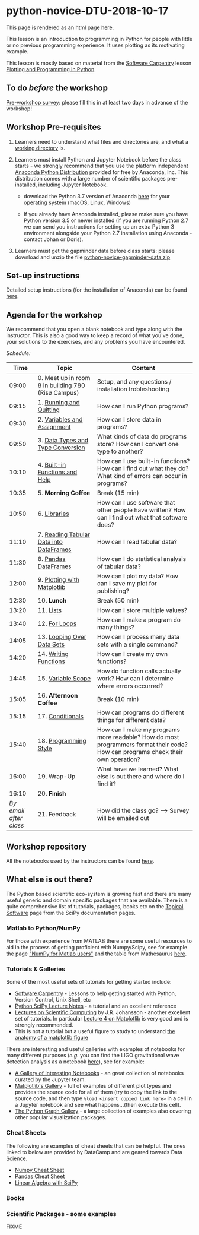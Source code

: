 # python-novice-DTU-2018-10-17

This page is rendered as an html page [here](https://hjelmj.github.io/python-novice-DTU-2018-10-17/).

This lesson is an introduction to programming in Python for people with little or no previous programming experience. It uses plotting as its motivating example.
 
This lesson is mostly based on material from the [Software Carpentry](https://software-carpentry.org/) lesson [Plotting and Programming in Python](https://swcarpentry.github.io/python-novice-gapminder/).


## To do *before* the workshop
[Pre-workshop survey](https://docs.google.com/forms/d/e/1FAIpQLSdh6y849ImfnA3RLCHRmPiLBFM1-ju4DtZfG7TPKc2g2dXmIA/viewform): please fill this in at least two days in advance of the workshop!


## Workshop Pre-requisites

1. Learners need to understand what files and directories are, and what a [working directory](https://en.wikipedia.org/wiki/Working_directory) is.

2. Learners must install Python and Jupyter Notebook before the class starts - we strongly recommend that you use the platform independent [Anaconda Python Distribution](https://www.anaconda.com/distribution/) provided for free by Anaconda, Inc. This distribution comes with a large number of scientific packages pre-installed, including Jupyter Notebook.

    * download the Python 3.7 version of Anaconda [here](https://www.anaconda.com/download/) for your operating system (macOS, Linux, Windows)

    * If you already have Anaconda installed, please make sure you have Python version 3.5 or newer installed (if you are running Python 2.7 we can send you instructions for setting up an extra Python 3 environment alongside your Python 2.7 installation using Anaconda - contact Johan or Doris).

3. Learners must get the gapminder data before class starts: please download and unzip the file [python-novice-gapminder-data.zip](https://files.dtu.dk/u/4iVV-a8lVf_wJVX4/python-novice-gapminder-data.zip?l)


## Set-up instructions 

Detailed setup instructions (for the installation of Anaconda) can be found [here](https://swcarpentry.github.io/python-novice-gapminder/setup/).


## Agenda for the workshop
We recommend that you open a blank notebook and type along with the instructor. 
This is also a good way to keep a record of what you've done, your solutions to the exercises, and any problems you have encountered.

*Schedule:*

| Time | Topic | Content |
|-------------------------------------------------|--------------------------------------------------------------------------------------------------------------------------------|------------------------------------------------------------------------------------------------------------------------------------|
| 09:00 | 0. Meet up in room 8 in building 780 (Risø Campus)	 | Setup, and any questions / installation trobleshooting |
| 09:15 | 1. [Running and Quitting](https://swcarpentry.github.io/python-novice-gapminder/01-run-quit/index.html)	 | How can I run Python programs? |
| 09:30 | 2. [Variables and Assignment](https://swcarpentry.github.io/python-novice-gapminder/02-variables/index.html) | How can I store data in programs? |
| 09:50 | 3. [Data Types and Type Conversion](https://swcarpentry.github.io/python-novice-gapminder/03-types-conversion/index.html)	 | What kinds of data do programs store?   How can I convert one type to another? |
| 10:10 | 4. [Built-in Functions and Help](https://swcarpentry.github.io/python-novice-gapminder/04-built-in/index.html) | How can I use built-in functions?   How can I find out what they do?   What kind of errors can occur in programs? |
| 10:35 | 5. **Morning Coffee**	 | Break (15 min) |
| 10:50 | 6. [Libraries](https://swcarpentry.github.io/python-novice-gapminder/06-libraries/index.html) | How can I use software that other people have written?   How can I find out what that software does? |
| 11:10 | 7. [Reading Tabular Data into DataFrames](https://swcarpentry.github.io/python-novice-gapminder/07-reading-tabular/index.html) | How can I read tabular data? |
| 11:30 | 8. [Pandas DataFrames](https://swcarpentry.github.io/python-novice-gapminder/08-data-frames/index.html) | How can I do statistical analysis of tabular data? |
| 12:00 | 9. [Plotting with Matplotlib](https://swcarpentry.github.io/python-novice-gapminder/09-plotting/index.html) | How can I plot my data?   How can I save my plot for publishing? |
| 12:30 | 10. **Lunch**	 | Break (50 min) |
| 13:20 | 11. [Lists](https://swcarpentry.github.io/python-novice-gapminder/11-lists/index.html) | How can I store multiple values? |
| 13:40 | 12. [For Loops](https://swcarpentry.github.io/python-novice-gapminder/12-for-loops/index.html)	 | How can I make a program do many things? |
| 14:05 | 13. [Looping Over Data Sets](https://swcarpentry.github.io/python-novice-gapminder/13-looping-data-sets/index.html)		  | How can I process many data sets with a single command? |
| 14:20 | 14. [Writing Functions](https://swcarpentry.github.io/python-novice-gapminder/14-writing-functions/index.html) | How can I create my own functions? |
| 14:45 | 15. [Variable Scope](https://swcarpentry.github.io/python-novice-gapminder/15-scope/index.html)	 | How do function calls actually work? How can I determine where errors occurred? |
| 15:05 | 16. **Afternoon Coffee** | Break (10 min) |
| 15:15 | 17. [Conditionals](https://swcarpentry.github.io/python-novice-gapminder/17-conditionals/index.html)	 | How can programs do different things for different data? |
| 15:40 | 18. [Programming Style](https://swcarpentry.github.io/python-novice-gapminder/18-style/index.html)	 | How can I make my programs more readable?   How do most programmers format their code? How can programs check their own operation? |
| 16:00 | 19. Wrap-Up	 | What have we learned?   What else is out there and where do I find it? |
| 16:10 | 20. **Finish** |  |
| *By email after class* | 21. Feedback | How did the class go? --> Survey will be emailed out |

 
## Workshop repository

All the notebooks used by the instructors can be found [here](https://github.com/hjelmj/python-novice-DTU-2018-10-17).

## What else is out there?

The Python based scientific eco-system is growing fast and there are many useful generic and domain specific packages that are available. There is a quite comprehensive list of tutorials, packages, books etc on the [Topical Software](https://www.scipy.org/topical-software.html) page from the SciPy documentation pages.

### Matlab to Python/NumPy

For those with experience from MATLAB there are some useful resources to aid in the process of getting proficient with Numpy/Scipy, see for example the page ["NumPy for Matlab users"](https://docs.scipy.org/doc/numpy-1.15.0/user/numpy-for-matlab-users.html) and the table from Mathesaurus [here](http://mathesaurus.sourceforge.net/matlab-numpy.html).

### Tutorials & Galleries

Some of the most useful sets of tutorials for getting started include:

* [Software Carpentry]() - Lessons to help getting started with Python, Version Control, Unix Shell, etc
* [Python SciPy Lecture Notes](https://www.scipy-lectures.org/) - a tutorial and an excellent reference
* [Lectures on Scientific Computing](https://github.com/jrjohansson/scientific-python-lectures) by J.R. Johansson - another excellent set of tutorials. In particular [Lecture 4 on Matplotlib](https://nbviewer.jupyter.org/github/jrjohansson/scientific-python-lectures/tree/master/Lecture-4-Matplotlib.ipynb) is very good and is strongly recommended.
* This is not a tutorial but a useful figure to study to understand [the anatomy of a matplotlib figure]()

There are interesting and useful galleries with examples of notebooks for many different purposes (*e.g.* you can find the LIGO gravitational wave detection analysis as a notebook [here]()), see for example:

* [A Gallery of Interesting Notebooks](https://github.com/jupyter/jupyter/wiki/A-gallery-of-interesting-Jupyter-Notebooks) - an great collection of notebooks curated by the Jupyter team.
* [Matplotlib's Gallery](https://matplotlib.org/gallery/index.html) - full of examples of different plot types and provides the source code for all of them (try to copy the link to the source code, and then type `%load <insert copied link here>` in a cell in a Jupyter notebook and see what happens...(then execute this cell).
* [The Python Graph Gallery](https://python-graph-gallery.com/) -  a large collection of examples also covering other popular visualization packages.


### Cheat Sheets

The following are examples of cheat sheets that can be helpful. The ones linked to below are provided by DataCamp and are geared towards Data Science.

* [Numpy Cheat Sheet ](https://s3.amazonaws.com/assets.datacamp.com/blog_assets/Numpy_Python_Cheat_Sheet.pdf)
* [Pandas Cheat Sheet](https://s3.amazonaws.com/assets.datacamp.com/blog_assets/PandasPythonForDataScience.pdf)
* [Linear Algebra with SciPy](https://s3.amazonaws.com/assets.datacamp.com/blog_assets/Python_SciPy_Cheat_Sheet_Linear_Algebra.pdf)

### Books


### Scientific Packages - some examples

FIXME
